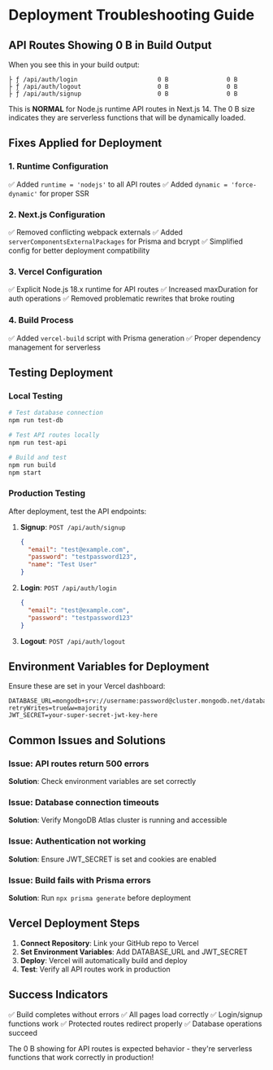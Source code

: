 # Deployment Troubleshooting Guide

## API Routes Showing 0 B in Build Output

When you see this in your build output:
```
├ ƒ /api/auth/login                      0 B                0 B
├ ƒ /api/auth/logout                     0 B                0 B
├ ƒ /api/auth/signup                     0 B                0 B
```

This is **NORMAL** for Node.js runtime API routes in Next.js 14. The 0 B size indicates they are serverless functions that will be dynamically loaded.

## Fixes Applied for Deployment

### 1. Runtime Configuration
✅ Added `runtime = 'nodejs'` to all API routes
✅ Added `dynamic = 'force-dynamic'` for proper SSR

### 2. Next.js Configuration
✅ Removed conflicting webpack externals
✅ Added `serverComponentsExternalPackages` for Prisma and bcrypt
✅ Simplified config for better deployment compatibility

### 3. Vercel Configuration
✅ Explicit Node.js 18.x runtime for API routes
✅ Increased maxDuration for auth operations
✅ Removed problematic rewrites that broke routing

### 4. Build Process
✅ Added `vercel-build` script with Prisma generation
✅ Proper dependency management for serverless

## Testing Deployment

### Local Testing
```bash
# Test database connection
npm run test-db

# Test API routes locally
npm run test-api

# Build and test
npm run build
npm start
```

### Production Testing
After deployment, test the API endpoints:

1. **Signup**: `POST /api/auth/signup`
   ```json
   {
     "email": "test@example.com",
     "password": "testpassword123",
     "name": "Test User"
   }
   ```

2. **Login**: `POST /api/auth/login`
   ```json
   {
     "email": "test@example.com", 
     "password": "testpassword123"
   }
   ```

3. **Logout**: `POST /api/auth/logout`

## Environment Variables for Deployment

Ensure these are set in your Vercel dashboard:

```env
DATABASE_URL=mongodb+srv://username:password@cluster.mongodb.net/database?retryWrites=true&w=majority
JWT_SECRET=your-super-secret-jwt-key-here
```

## Common Issues and Solutions

### Issue: API routes return 500 errors
**Solution**: Check environment variables are set correctly

### Issue: Database connection timeouts  
**Solution**: Verify MongoDB Atlas cluster is running and accessible

### Issue: Authentication not working
**Solution**: Ensure JWT_SECRET is set and cookies are enabled

### Issue: Build fails with Prisma errors
**Solution**: Run `npx prisma generate` before deployment

## Vercel Deployment Steps

1. **Connect Repository**: Link your GitHub repo to Vercel
2. **Set Environment Variables**: Add DATABASE_URL and JWT_SECRET
3. **Deploy**: Vercel will automatically build and deploy
4. **Test**: Verify all API routes work in production

## Success Indicators

✅ Build completes without errors
✅ All pages load correctly
✅ Login/signup functions work
✅ Protected routes redirect properly
✅ Database operations succeed

The 0 B showing for API routes is expected behavior - they're serverless functions that work correctly in production!
